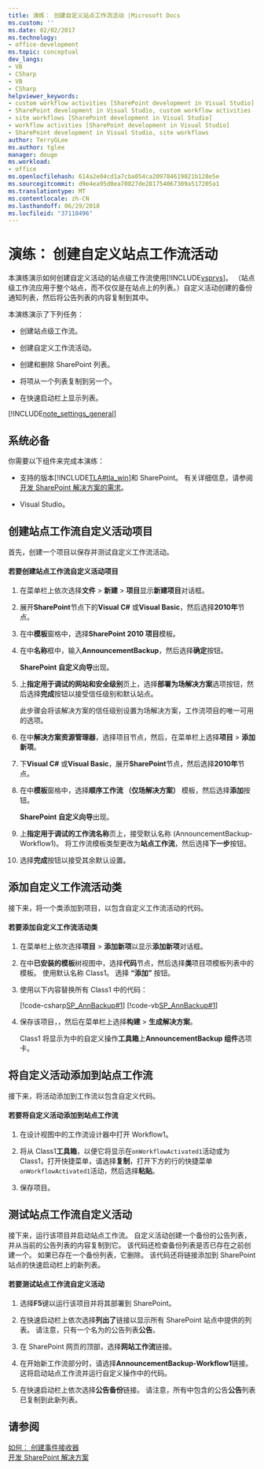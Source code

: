 ```yaml
---
title: 演练： 创建自定义站点工作流活动 |Microsoft Docs
ms.custom: ''
ms.date: 02/02/2017
ms.technology:
- office-development
ms.topic: conceptual
dev_langs:
- VB
- CSharp
- VB
- CSharp
helpviewer_keywords:
- custom workflow activities [SharePoint development in Visual Studio]
- SharePoint development in Visual Studio, custom workflow activities
- site workflows [SharePoint development in Visual Studio]
- workflow activities [SharePoint development in Visual Studio]
- SharePoint development in Visual Studio, site workflows
author: TerryGLee
ms.author: tglee
manager: douge
ms.workload:
- office
ms.openlocfilehash: 614a2e04cd1a7cba054ca209784619021b128e5e
ms.sourcegitcommit: d9e4ea95d0ea70827de281754067309a517205a1
ms.translationtype: MT
ms.contentlocale: zh-CN
ms.lasthandoff: 06/29/2018
ms.locfileid: "37118496"
---
```

# <a name="walkthrough-create-a-custom-site-workflow-activity"></a>演练： 创建自定义站点工作流活动
  本演练演示如何创建自定义活动的站点级工作流使用[!INCLUDE[vsprvs](../sharepoint/includes/vsprvs-md.md)]。 （站点级工作流应用于整个站点，而不仅仅是在站点上的列表。）自定义活动创建的备份通知列表，然后将公告列表的内容复制到其中。  
  
 本演练演示了下列任务：  
  
-   创建站点级工作流。  
  
-   创建自定义工作流活动。  
  
-   创建和删除 SharePoint 列表。  
  
-   将项从一个列表复制到另一个。  
  
-   在快速启动栏上显示列表。  
  
 [!INCLUDE[note_settings_general](../sharepoint/includes/note-settings-general-md.md)]  
  
## <a name="prerequisites"></a>系统必备  
 你需要以下组件来完成本演练：  
  
-   支持的版本[!INCLUDE[TLA#tla_win](../sharepoint/includes/tlasharptla-win-md.md)]和 SharePoint。 有关详细信息，请参阅[开发 SharePoint 解决方案的需求](../sharepoint/requirements-for-developing-sharepoint-solutions.md)。  
  
-   Visual Studio。  
  
## <a name="create-a-site-workflow-custom-activity-project"></a>创建站点工作流自定义活动项目
 首先，创建一个项目以保存并测试自定义工作流活动。  
  
#### <a name="to-create-a-site-workflow-custom-activity-project"></a>若要创建站点工作流自定义活动项目  
  
1.  在菜单栏上依次选择**文件** > **新建** > **项目**显示**新建项目**对话框。  
  
2.  展开**SharePoint**节点下的**Visual C#** 或**Visual Basic**，然后选择**2010年**节点。  
  
3.  在中**模板**窗格中，选择**SharePoint 2010 项目**模板。  
  
4.  在中**名称**框中，输入**AnnouncementBackup**，然后选择**确定**按钮。  
  
     **SharePoint 自定义向导**出现。  
  
5.  上**指定用于调试的网站和安全级别**页上，选择**部署为场解决方案**选项按钮，然后选择**完成**按钮以接受信任级别和默认站点。  
  
     此步骤会将该解决方案的信任级别设置为场解决方案，工作流项目的唯一可用的选项。  
  
6.  在中**解决方案资源管理器**，选择项目节点，然后，在菜单栏上选择**项目** > **添加新项**。  
  
7.  下**Visual C#** 或**Visual Basic**，展开**SharePoint**节点，然后选择**2010年**节点。  
  
8.  在中**模板**窗格中，选择**顺序工作流 （仅场解决方案）** 模板，然后选择**添加**按钮。  
  
     **SharePoint 自定义向导**出现。  
  
9. 上**指定用于调试的工作流名称**页上，接受默认名称 (AnnouncementBackup-Workflow1)。 将工作流模板类型更改为**站点工作流**，然后选择**下一步**按钮。  
  
10. 选择**完成**按钮以接受其余默认设置。  
  
## <a name="add-a-custom-workflow-activity-class"></a>添加自定义工作流活动类
 接下来，将一个类添加到项目，以包含自定义工作流活动的代码。  
  
#### <a name="to-add-a-custom-workflow-activity-class"></a>若要添加自定义工作流活动类  
  
1.  在菜单栏上依次选择**项目** > **添加新项**以显示**添加新项**对话框。  
  
2.  在中**已安装的模板**树视图中，选择**代码**节点，然后选择**类**项目项模板列表中的模板。 使用默认名称 Class1。 选择 **“添加”** 按钮。  
  
3.  使用以下内容替换所有 Class1 中的代码：  
  
     [!code-csharp[SP_AnnBackup#1](../sharepoint/codesnippet/CSharp/announcementbackup/class1.cs#1)]
     [!code-vb[SP_AnnBackup#1](../sharepoint/codesnippet/VisualBasic/announcementbackupvb/class1.vb#1)]  
  
4.  保存该项目，，然后在菜单栏上选择**构建** > **生成解决方案**。  
  
     Class1 将显示为中的自定义操作**工具箱**上**AnnouncementBackup 组件**选项卡。  
  
## <a name="add-the-custom-activity-to-the-site-workflow"></a>将自定义活动添加到站点工作流
 接下来，将活动添加到工作流以包含自定义代码。  
  
#### <a name="to-add-a-custom-activity-to-the-site-workflow"></a>若要将自定义活动添加到站点工作流
  
1.  在设计视图中的工作流设计器中打开 Workflow1。  
  
2.  将从 Class1**工具箱**，以便它将显示在`onWorkflowActivated1`活动或为 Class1，打开快捷菜单，请选择**复制**，打开下方的行的快捷菜单`onWorkflowActivated1`活动，然后选择**粘贴**。  
  
3.  保存项目。  
  
## <a name="test-the-site-workflow-custom-activity"></a>测试站点工作流自定义活动
 接下来，运行该项目并启动站点工作流。 自定义活动创建一个备份的公告列表，并从当前的公告列表的内容复制到它。 该代码还检查备份列表是否已存在之前创建一个。 如果已存在一个备份列表，它删除。 该代码还将链接添加到 SharePoint 站点的快速启动栏上的新列表。  
  
#### <a name="to-test-the-site-workflow-custom-activity"></a>若要测试站点工作流自定义活动  
  
1.  选择**F5**键以运行该项目并将其部署到 SharePoint。  
  
2.  在快速启动栏上依次选择**列出了**链接以显示所有 SharePoint 站点中提供的列表。 请注意，只有一个名为的公告列表**公告**。  
  
3.  在 SharePoint 网页的顶部，选择**网站工作流**链接。  
  
4.  在开始新工作流部分时，请选择**AnnouncementBackup-Workflow1**链接。 这将启动站点工作流并运行自定义操作中的代码。  
  
5.  在快速启动栏上依次选择**公告备份**链接。 请注意，所有中包含的公告**公告**列表已复制到此新列表。  
  
## <a name="see-also"></a>请参阅
 [如何： 创建事件接收器](../sharepoint/how-to-create-an-event-receiver.md)   
 [开发 SharePoint 解决方案](../sharepoint/developing-sharepoint-solutions.md)  
  
